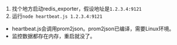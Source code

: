 1. 找个地方启动redis_exporter，假设地址是`1.2.3.4:9121`
2. 运行`node heartbeat.js 1.2.3.4:9121`

* heartbeat.js会调用prom2json。prom2json已编译，需要Linux环境。
* 监控数据都存在内存，重启就没了。
